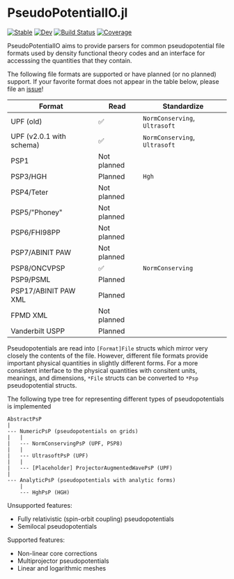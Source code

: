 # PseudoPotentialIO.jl

[![Stable](https://img.shields.io/badge/docs-stable-blue.svg)](https://azadoks.github.io/PseudoPotentialIO.jl/stable)
[![Dev](https://img.shields.io/badge/docs-dev-blue.svg)](https://azadoks.github.io/PseudoPotentialIO.jl/dev)
[![Build Status](https://github.com/azadoks/PseudoPotentialIO.jl/workflows/CI/badge.svg)](https://github.com/azadoks/PseudoPotentialIO.jl/actions)
[![Coverage](https://codecov.io/gh/azadoks/PseudoPotentialIO.jl/branch/main/graph/badge.svg)](https://codecov.io/gh/azadoks/PseudoPotentialIO.jl)

PseudoPotentialIO aims to provide parsers for common pseudopotential file formats used by density functional theory codes and an interface for accesssing the quantities that they contain.

The following file formats are supported or have planned (or no planned) support.
If your favorite format does not appear in the table below, please file an [issue](https://github.com/azadoks/PseudoPotentialIO.jl/issues)!

| Format                   | Read        | Standardize                   |
|--------------------------|-------------|-------------------------------|
| UPF (old)                | ✅          | `NormConserving`, `Ultrasoft` |
| UPF (v2.0.1 with schema) | ✅          | `NormConserving`, `Ultrasoft` |
| PSP1                     | Not planned |                               |
| PSP3/HGH                 | Planned     | `Hgh`                         |
| PSP4/Teter               | Not planned |                               |
| PSP5/"Phoney"            | Not planned |                               |
| PSP6/FHI98PP             | Not planned |                               |
| PSP7/ABINIT PAW          | Not planned |                               |
| PSP8/ONCVPSP             | ✅          | `NormConserving`              |
| PSP9/PSML                | Planned     |                               |
| PSP17/ABINIT PAW XML     | Planned     |                               |
| FPMD XML                 | Not planned |                               |
| Vanderbilt USPP          | Planned     |                               |

Pseudopotentials are read into `[Format]File` structs which mirror very closely the contents of the file.
However, different file formats provide important physical quantities in slightly different forms.
For a more consistent interface to the physical quantities with consitent units, meanings, and dimensions, `*File` structs can be converted to `*Psp` pseudopotential structs.

The following type tree for representing different types of pseudopotentials is implemented

```
AbstractPsP
|
--- NumericPsP (pseudopotentials on grids)
|   |
|   --- NormConservingPsP (UPF, PSP8)
|   |
|   --- UltrasoftPsP (UPF)
|   |
|   --- [Placeholder] ProjectorAugmentedWavePsP (UPF)
|
--- AnalyticPsP (pseudopotentials with analytic forms)
    |
    --- HghPsP (HGH)
```

Unsupported features:
- Fully relativistic (spin-orbit coupling) pseudopotentials
- Semilocal pseudopotentials

Supported features:
- Non-linear core corrections
- Multiprojector pseudopotentials
- Linear and logarithmic meshes
